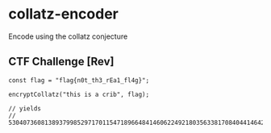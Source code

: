 # collatz-encoder
Encode using the collatz conjecture


## CTF Challenge [Rev]
```
const flag = "flag{n0t_th3_rEa1_fl4g}";

encryptCollatz("this is a crib", flag);

// yields
// 53040736081389379985297170115471896648414606224921803563381708404414642480142248457155988297546664084318586258225209377073869546320954371111179921567091209138962231145976407261284747377725057886684039680665006942863725669910552309502784648234935194156921285901866022569242891556453322500748595067412802908963746719261762n
```